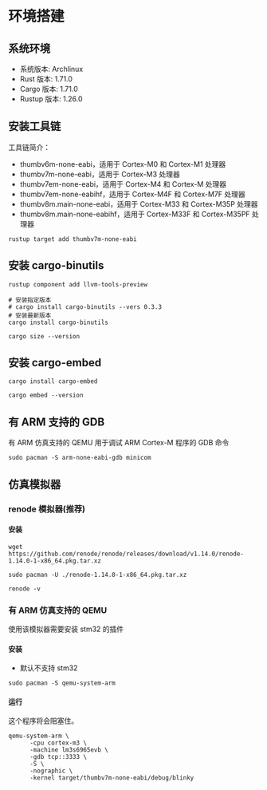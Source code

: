 # 环境搭建

## 系统环境

- 系统版本: Archlinux
- Rust 版本: 1.71.0
- Cargo 版本: 1.71.0
- Rustup 版本: 1.26.0

## 安装工具链

工具链简介：

- thumbv6m-none-eabi，适用于 Cortex-M0 和 Cortex-M1 处理器
- thumbv7m-none-eabi，适用于 Cortex-M3 处理器
- thumbv7em-none-eabi，适用于 Cortex-M4 和 Cortex-M 处理器
- thumbv7em-none-eabihf，适用于 Cortex-M4F 和 Cortex-M7F 处理器
- thumbv8m.main-none-eabi，适用于 Cortex-M33 和 Cortex-M35P 处理器
- thumbv8m.main-none-eabihf，适用于 Cortex-M33F 和 Cortex-M35PF 处理器

```shell
rustup target add thumbv7m-none-eabi
```

## 安装 cargo-binutils

```shell
rustup component add llvm-tools-preview

# 安装指定版本
# cargo install cargo-binutils --vers 0.3.3
# 安装最新版本
cargo install cargo-binutils

cargo size --version
```

## 安装 cargo-embed

```shell
cargo install cargo-embed

cargo embed --version
```

## 有 ARM 支持的 GDB

有 ARM 仿真支持的 QEMU 用于调试 ARM Cortex-M 程序的 GDB 命令

```shell
sudo pacman -S arm-none-eabi-gdb minicom
```

## 仿真模拟器

### renode 模拟器(推荐)

#### 安装

```
wget https://github.com/renode/renode/releases/download/v1.14.0/renode-1.14.0-1-x86_64.pkg.tar.xz

sudo pacman -U ./renode-1.14.0-1-x86_64.pkg.tar.xz

renode -v
```

### 有 ARM 仿真支持的 QEMU

使用该模拟器需要安装 stm32 的插件

#### 安装

- 默认不支持 stm32

```shell
sudo pacman -S qemu-system-arm
```

#### 运行

这个程序将会阻塞住。

```shell
qemu-system-arm \
      -cpu cortex-m3 \
      -machine lm3s6965evb \
      -gdb tcp::3333 \
      -S \
      -nographic \
      -kernel target/thumbv7m-none-eabi/debug/blinky
```
